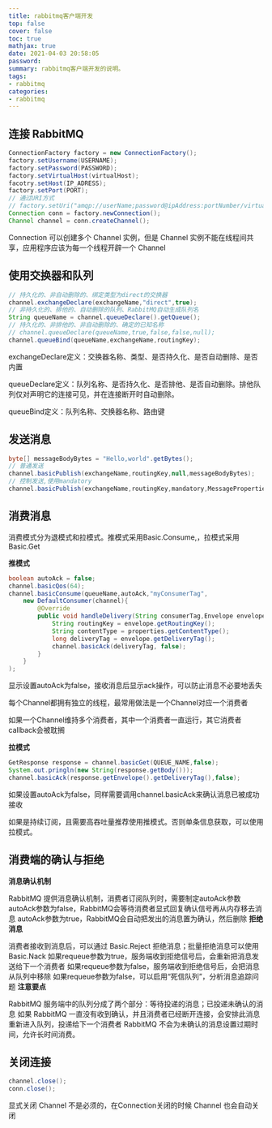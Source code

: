 ```yaml
---
title: rabbitmq客户端开发
top: false
cover: false
toc: true
mathjax: true
date: 2021-04-03 20:58:05
password:
summary: rabbitmq客户端开发的说明。
tags:
- rabbitmq
categories:
- rabbitmq
---
```


## 连接 RabbitMQ

```java
ConnectionFactory factory = new ConnectionFactory();
factory.setUsername(USERNAME);
factory.setPassword(PASSWORD);
factory.setVirtualHost(virtualHost);
facotry.setHost(IP_ADRESS);
factory.setPort(PORT);
// 通过URI方式
// factory.setUri("amqp://userName;password@ipAddress:portNumber/virtualHost");
Connection conn = factory.newConnection();
Channel channel = conn.createChannel();
```

Connection 可以创建多个 Channel 实例，但是 Channel 实例不能在线程间共享，应用程序应该为每一个线程开辟一个 Channel

## 使用交换器和队列

```java
// 持久化的、非自动删除的、绑定类型为direct的交换器
channel.exchangeDeclare(exchangeName,"direct",true);
// 非持久化的、排他的、自动删除的队列、RabbitMQ自动生成队列名
String queueName = channel.queueDeclare().getQueue();
// 持久化的、非排他的、非自动删除的、确定的已知名称
// channel.queueDeclare(queueName,true,false,false,null);
channel.queueBind(queueName,exchangeName,routingKey);
```

exchangeDeclare定义：交换器名称、类型、是否持久化、是否自动删除、是否内置

queueDeclare定义：队列名称、是否持久化、是否排他、是否自动删除。排他队列仅对声明它的连接可见，并在连接断开时自动删除。

queueBind定义：队列名称、交换器名称、路由键

## 发送消息

```java
byte[] messageBodyBytes = "Hello,world".getBytes();
// 普通发送
channel.basicPublish(exchangeName,routingKey,null,messageBodyBytes);
// 控制发送,使用mandatory
channel.basicPublish(exchangeName,routingKey,mandatory,MessageProperties.PERSiSTENT_TEXT_PLAIN,messageBodyBytes);
```

## 消费消息

消费模式分为退模式和拉模式。推模式采用Basic.Consume,，拉模式采用Basic.Get

**推模式**

```java
boolean autoAck = false;
channel.basicQos(64);
channel.basicConsume(queueName,autoAck,"myConsumerTag",
    new DefaultConsumer(channel){
        @Override
        public void handleDelivery(String consumerTag,Envelope envelope,AMQP.BasicProperties properties,byte[] body) throws IOException{
            String routingKey = envelope.getRoutingKey();
            String contentType = properties.getContentType();
            long deliveryTag = envelope.getDeliveryTag();
            channel.basicAck(deliveryTag, false);
        }
    }
);
```

显示设置autoAck为false，接收消息后显示ack操作，可以防止消息不必要地丢失

每个Channel都拥有独立的线程，最常用做法是一个Channel对应一个消费者

如果一个Channel维持多个消费者，其中一个消费者一直运行，其它消费者callback会被耽搁

**拉模式**

```java
GetResponse response = channel.basicGet(QUEUE_NAME,false);
System.out.pringln(new String(response.getBody()));
channel.basicAck(response.getEnvelope().getDeliveryTag(),false);
```

如果设置autoAck为false，同样需要调用channel.basicAck来确认消息已被成功接收

如果是持续订阅，且需要高吞吐量推荐使用推模式。否则单条信息获取，可以使用拉模式。

## 消费端的确认与拒绝

**消息确认机制**

RabbitMQ 提供消息确认机制，消费者订阅队列时，需要制定autoAck参数
autoAck参数为false，RabbitMQ会等待消费者显式回复确认信号再从内存移去消息
autoAck参数为true，RabbitMQ会自动把发出的消息置为确认，然后删除
**拒绝消息**

消费者接收到消息后，可以通过 Basic.Reject 拒绝消息；批量拒绝消息可以使用Basic.Nack
如果requeue参数为true，服务端收到拒绝信号后，会重新把消息发送给下一个消费者
如果requeue参数为false，服务端收到拒绝信号后，会把消息从队列中移除
如果requeue参数为false，可以启用“死信队列”，分析消息追踪问题
**注意要点**

RabbitMQ 服务端中的队列分成了两个部分：等待投递的消息；已投递未确认的消息
如果 RabbitMQ 一直没有收到确认，并且消费者已经断开连接，会安排此消息重新进入队列，投递给下一个消费者
RabbitMQ 不会为未确认的消息设置过期时间，允许长时间消费。

## 关闭连接

```java
channel.close();
conn.close();
```

显式关闭 Channel 不是必须的，在Connection关闭的时候 Channel 也会自动关闭